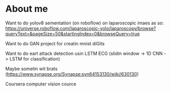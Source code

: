 # About me

Want to do yolov8 sementation (on roboflow) on laparoscopic imaes as so: https://universe.roboflow.com/laparoscopic-yolo/laparoscopy/browse?queryText=&pageSize=50&startingIndex=0&browseQuery=true

Want to do GAN project for creatin mnist diGits

Want to do eart attack detection usin LSTM ECG (slidin window -> 1D CNN -> LSTM for classification)

Maybe sometin wit brats (https://www.synapse.org/Synapse:syn64153130/wiki/630130)

Coursera computer vision cource
